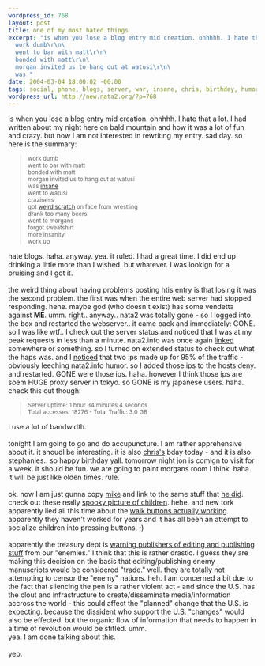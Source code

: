 ```yaml
--- 
wordpress_id: 768
layout: post
title: one of my most hated things
excerpt: "is when you lose a blog entry mid creation. ohhhhh. I hate that a lot. I had written about my night here on bald mountain and how it was a lot of fun and crazy. but now I am not interested in rewriting my entry.  sad day. so here is the summary:\r\n\
  work dumb\r\n\
  went to bar with matt\r\n\
  bonded with matt\r\n\
  morgan invited us to hang out at watusi\r\n\
  was "
date: 2004-03-04 18:00:02 -06:00
tags: social, phone, blogs, server, war, insane, chris, birthday, humor
wordpress_url: http://new.nata2.org/?p=768
---
```

is when you lose a blog entry mid creation. ohhhhh. I hate that a lot. I had written about my night here on bald mountain and how it was a lot of fun and crazy. but now I am not interested in rewriting my entry.  sad day. so here is the summary:<blockquote><small>
work dumb<br/>
went to bar with matt<br/>
bonded with matt<br/>
morgan invited us to hang out at watusi<br/>
was <a href="http://www.nata2.info/?path=pictures%2Fmisc%2Fphone_camera%2Fphotolog&amp;img=1078377967-t610(3).jpg">insane</a><br/>
went to watusi<br/>
craziness<br/>
got <a href="http://www.nata2.info/?path=pictures%2Fmisc%2Fphone_camera%2Fphotolog&amp;img=1078422934-t610(4).jpg">weird scratch</a> on face from wrestling<br/>
drank too many beers<br/>
went to morgans<br/>
forgot sweatshirt<br/>
more insanity<br/>
work up<br/>
</small></blockquote>
hate blogs. haha. anyway. yea. it ruled. I had a great time. I did end up drinking a little more than I wished. but whatever. I was lookign for a bruising and I got it. <br/><br/> the weird thing about having problems posting htis entry is that losing it was the second problem. the first was when the entire web server had stopped responding. hehe. maybe god (who doesn't exist) has some vendetta against <b>ME</b>. umm. right..  anyway.. nata2 was totally gone - so I logged into the box and restarted the webserver.. it came back and immediately: GONE. so I was like wtf.. I check out the server status and noticed that I was at my peak requests in less than a minute. nata2.info was once again <a href="http://www.lies.com/blog/archives/001328.html">linked</a> somewhere or something. so I turned on extended status to check out what the haps was. and I <a href="http://dopeman.org/serverstatus.html">noticed</a> that two ips made up for 95% of the traffic - obviously leeching nata2.info humor. so I added those ips to the hosts.deny. and restarted. GONE were those ips. haha. however I think those ips are soem HUGE proxy server in tokyo. so GONE is my japanese users. haha. check this out though:<blockquote><small>
Server uptime: 1 hour 34 minutes 4 seconds<br/>
Total accesses: 18276 - Total Traffic: 3.0 GB<br/>
</small></blockquote>
i use a lot of bandwidth.<br/><br/>tonight I am going to go and do accupuncture. I am rather apprehensive about it. it shoudl be interesting. it is also <a href="http://chris.fm">chris's</a> bday today - and it is also stephanies.. so happy birthday yall. tomorrow night jon is comign to visit for a week. it should be fun. we are going to paint morgans room I think. haha. it will be just like olden times. rule. <br/><br/>ok.  now I am just gunna copy <a href="http://www.proxientunit.com">mike</a> and link to the same stuff that <a href="http://www.proxientunit.com/archives/000141.html">he did</a>. check out these really <a href="http://www.yossimilogallery.com/lorettaLux/">spooky picture of children</a>. hehe. and new tork apparently lied all this time about the <a href="http://www.nytimes.com/2004/02/27/nyregion/27BUTT.html?ex=1393218000&en=58284f87fcbbe64d&ei=5007&partner=TECHDIRT">walk buttons actually working</a>. apparently they haven't worked for years and it has all been an attempt to socialize children into pressing buttons. ;) <br/><br/>apparently the treasury dept is <a href="http://www.nytimes.com/2004/02/28/national/28PUBL.html">warning publishers of editing and publishing stuff</a> from our "enemies." I think that this is rather drastic. I guess they are making this decision on the basis that editing/publishing enemy manuscripts would be considered "trade." well. they are totally not attempting to censor the "enemy" nations. heh. I am concerned a bit due to the fact that silencing the pen is a rather violent act - and since the U.S. has the clout and infrastructure to create/disseminate media/information accross the world - this could affect the "planned" change that the U.S. is expecting. because the dissident who support the U.S. "changes" would also be effected. but the organic flow of information that needs to happen in a time of revolution would be stifled. umm. <br/>yea. I am done talking about this. <br/><br/>yep.
